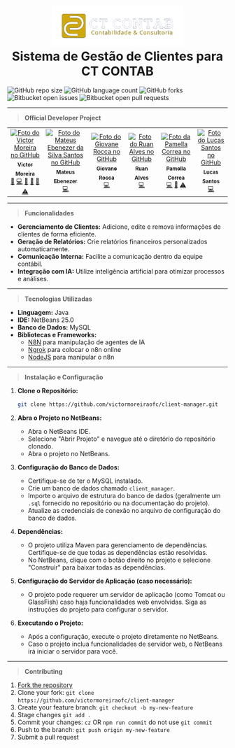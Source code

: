 <h1 align="center">
  <img src="https://github.com/victormoreiraofc/client-manager/blob/main/src/images/ctcontab.png" alt="Logo CT CONTAB" width="300">
  <br>Sistema de Gestão de Clientes para CT CONTAB
</h1>

![GitHub repo size](https://img.shields.io/github/repo-size/victormoreiraofc/client-manager?style=for-the-badge)
![GitHub language count](https://img.shields.io/github/languages/count/victormoreiraofc/client-manager?style=for-the-badge)
![GitHub forks](https://img.shields.io/github/forks/victormoreiraofc/client-manager?style=for-the-badge)
![Bitbucket open issues](https://img.shields.io/bitbucket/issues/victormoreiraofc/client-manager?style=for-the-badge)
![Bitbucket open pull requests](https://img.shields.io/bitbucket/pr-raw/victormoreiraofc/client-manager?style=for-the-badge)

---

> **Official Developer Project**

<table>
  <tr>
    <td align="center">
      <a href="https://github.com/victormoreiraofc">
        <img src="https://avatars.githubusercontent.com/u/121199565?v=4" width="100px;" alt="Foto do Victor Moreira no GitHub"/><br>
        <sub>
          <b>Victor Moreira</b>
        </sub>
      </a>
      <br />
        <a href="https://github.com/victormoreiraofc/client-manager/" title="Project Management">📆</a>
        <a href="https://github.com/victormoreiraofc/client-manager/commits/main/" title="Code">💻</a>
        <a href="https://github.com/victormoreiraofc/client-manager/blob/main/README.md" title="Documentation">📖</a>
        <a href="https://github.com/victormoreiraofc/client-manager/tree/main/src/images" title="Design">🎨</a>
        <a href="https://github.com/victormoreiraofc/client-manager/" title="Ideas & Planning">🤔</a>
        <a href="https://github.com/victormoreiraofc/client-manager/" title="Testing">⚠</a>
    </td>
    <td align="center">
      <a href="https://github.com/Mateus-Ebenezer">
        <img src="https://avatars.githubusercontent.com/u/143097497?v=4" width="100px;" alt="Foto do Mateus Ebenezer da Silva Santos no GitHub"/><br>
        <sub>
          <b>Mateus Ebenezer</b>
        </sub>
      </a>
      <br />
        <a href="https://github.com/victormoreiraofc/client-manager/commits/main/" title="Code">💻</a>
    </td>
    <td align="center">
      <a href="https://github.com/GiovaneRocca03">
        <img src="https://avatars.githubusercontent.com/u/108840776?v=4" width="100px;" alt="Foto do Giovane Rocca no GitHub"/><br>
        <sub>
          <b>Giovane Rocca</b>
        </sub>
      </a>
      <br />
        <a href="https://github.com/victormoreiraofc/client-manager/commits/main/" title="Code">💻</a>
    </td>
    <td align="center">
      <a href="https://github.com/RuanAlvesz">
        <img src="https://avatars.githubusercontent.com/u/126029084?v=4" width="100px;" alt="Foto do Ruan Alves no GitHub"/><br>
        <sub>
          <b>Ruan Alves</b>
        </sub>
      </a>
      <br />
        <a href="https://github.com/victormoreiraofc/client-manager/commits/main/" title="Code">💻</a>
    </td>
    <td align="center">
      <a href="https://github.com/PamellaCorrea">
        <img src="https://avatars.githubusercontent.com/u/143097694?v=4" width="100px;" alt="Foto da Pamella Correa no GitHub"/><br>
        <sub>
          <b>Pamella Correa</b>
        </sub>
      </a>
      <br />
        <a href="https://github.com/victormoreiraofc/client-manager/commits/main/" title="Code">💻</a>
        <a href="https://github.com/victormoreiraofc/client-manager/blob/main/README.md" title="Documentation">📖</a>
      <a href="https://github.com/victormoreiraofc/client-manager/" title="Testing">⚠</a>
    </td>
    <td align="center">
      <a href="https://github.com/Ingenzin">
        <img src="https://avatars.githubusercontent.com/u/166843978?v=4" width="100px;" alt="Foto do Lucas Santos no GitHub"/><br>
        <sub>
          <b>Lucas Santos</b>
        </sub>
      </a>
      <br />
        <a href="https://github.com/victormoreiraofc/client-manager/commits/main/" title="Code">💻</a>
    </td>
  </tr>
</table>

---

> **Funcionalidades**

- **Gerenciamento de Clientes:** Adicione, edite e remova informações de clientes de forma eficiente.
- **Geração de Relatórios:** Crie relatórios financeiros personalizados automaticamente.
- **Comunicação Interna:** Facilite a comunicação dentro da equipe contábil.
- **Integração com IA:** Utilize inteligência artificial para otimizar processos e análises.

---

> **Tecnologias Utilizadas**

- **Linguagem:** Java
- **IDE:** NetBeans 25.0
- **Banco de Dados:** MySQL
- **Bibliotecas e Frameworks:**
  - [N8N](https://n8n.io/) para manipulação de agentes de IA
  - [Ngrok](https://ngrok.com/) para colocar o n8n online
  - [NodeJS](https://nodejs.org/pt) para manipular o n8n

---

> **Instalação e Configuração**

1. **Clone o Repositório:**
   ```bash
   git clone https://github.com/victormoreiraofc/client-manager.git

2. **Abra o Projeto no NetBeans:**
   - Abra o NetBeans IDE.
   - Selecione "Abrir Projeto" e navegue até o diretório do repositório clonado.
   - Abra o projeto no NetBeans.

3. **Configuração do Banco de Dados:**
   - Certifique-se de ter o MySQL instalado.
   - Crie um banco de dados chamado `client_manager`.
   - Importe o arquivo de estrutura do banco de dados (geralmente um `.sql` fornecido no repositório ou na documentação do projeto).
   - Atualize as credenciais de conexão no arquivo de configuração do banco de dados.

4. **Dependências:**
   - O projeto utiliza Maven para gerenciamento de dependências. Certifique-se de que todas as dependências estão resolvidas.
   - No NetBeans, clique com o botão direito no projeto e selecione "Construir" para baixar todas as dependências.

5. **Configuração do Servidor de Aplicação (caso necessário):**
   - O projeto pode requerer um servidor de aplicação (como Tomcat ou GlassFish) caso haja funcionalidades web envolvidas. Siga as instruções do projeto para configurar o servidor.

6. **Executando o Projeto:**
   - Após a configuração, execute o projeto diretamente no NetBeans.
   - Caso o projeto inclua funcionalidades de servidor web, o NetBeans irá iniciar o servidor para você.

---

> **Contributing**

1. [Fork the repository](https://github.com/victormoreiraofc/client-manager/fork)
2. Clone your fork: `git clone https://github.com/victormoreiraofc/client-manager`
3. Create your feature branch: `git checkout -b my-new-feature`
4. Stage changes `git add .`
5. Commit your changes: `cz` OR `npm run commit` do not use `git commit`
6. Push to the branch: `git push origin my-new-feature`
7. Submit a pull request
